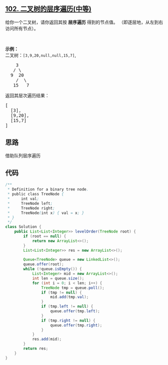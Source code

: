 ## [102. 二叉树的层序遍历(中等)](https://leetcode-cn.com/problems/binary-tree-level-order-traversal/)
<div class="notranslate"><p>给你一个二叉树，请你返回其按 <strong>层序遍历</strong> 得到的节点值。 （即逐层地，从左到右访问所有节点）。</p>

<p>&nbsp;</p>

<p><strong>示例：</strong><br>
二叉树：<code>[3,9,20,null,null,15,7]</code>,</p>

<pre>    3
   / \
  9  20
    /  \
   15   7
</pre>

<p>返回其层次遍历结果：</p>

<pre>[
  [3],
  [9,20],
  [15,7]
]
</pre>
</div>

## 思路
借助队列层序遍历

## 代码
```java
/**
 * Definition for a binary tree node.
 * public class TreeNode {
 *     int val;
 *     TreeNode left;
 *     TreeNode right;
 *     TreeNode(int x) { val = x; }
 * }
 */
class Solution {
    public List<List<Integer>> levelOrder(TreeNode root) {
        if (root == null) {
            return new ArrayList<>();
        }
        List<List<Integer>> res = new ArrayList<>();
        
        Queue<TreeNode> queue = new LinkedList<>();
        queue.offer(root);
        while (!queue.isEmpty()) {
            List<Integer> mid = new ArrayList<>();
            int len = queue.size();
            for (int i = 0; i < len; i++) {
                TreeNode tmp = queue.poll();
                if (tmp != null) {
                    mid.add(tmp.val);
                }
                if (tmp.left != null) {
                    queue.offer(tmp.left);
                }
                if (tmp.right != null) {
                    queue.offer(tmp.right);
                }
            }
            res.add(mid);
        }
        return res;
    }
}
```
